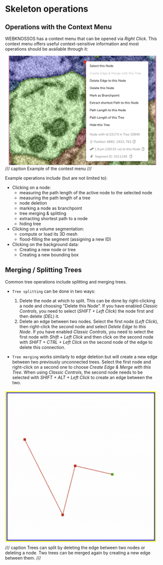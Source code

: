 # Skeleton operations

## Operations with the Context Menu

WEBKNOSSOS has a context menu that can be opened via _Right Click_. This context menu offers useful context-sensitive information and most operations should be available through it:

![Example of the context menu](../images/skeleton_context_menu.png)
/// caption
Example of the context menu
///

Example operations include (but are not limited to):

- Clicking on a node:
    - measuring the path length of the active node to the selected node
    - measuring the path length of a tree
    - node deletion
    - marking a node as branchpoint
    - tree merging & splitting
    - extracting shortest path to a node
    - hiding tree
- Clicking on a volume segmentation:
    - compute or load its 3D mesh
    - flood-filling the segment (assigning a new ID)
- Clicking on the background data:
    - Creating a new node or tree
    - Creating a new bounding box

## Merging / Splitting Trees

Common tree operations include splitting and merging trees.

- `Tree splitting` can be done in two ways:

    1. Delete the node at which to split. This can be done by right-clicking a node and choosing "Delete this Node". If you have enabled _Classic Controls_, you need to select (_SHIFT + Left Click_) the node first and then delete (_DEL_) it.
    2. Delete an edge between two nodes. Select the first node (_Left Click_), then right-click the second node and select _Delete Edge to this Node_. If you have enabled _Classic Controls_, you need to select the first node with _Shift + Left Click_ and then click on the second node with _SHIFT + CTRL + Left Click_ on the second node of the edge to delete this connection.

- `Tree merging` works similarly to edge deletion but will create a new edge between two previously unconnected trees. Select the first node and right-click on a second one to choose _Create Edge & Merge with this Tree_. When using _Classic Controls_, the second node needs to be selected with _SHIFT + ALT + Left Click_ to create an edge between the two.

![Trees can split by deleting the edge between two nodes or deleting a node. Two trees can be merged again by creating a new edge between them.](../images/tracing_ui_tree_merge_split.gif)
/// caption
Trees can split by deleting the edge between two nodes or deleting a node. Two trees can be merged again by creating a new edge between them.
///